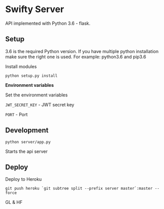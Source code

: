 # Swifty Server

API implemented with Python 3.6 - flask.

## Setup

3.6 is the required Python version.
If you have multiple python installation make sure the right one is used.
For example:
python3.6 and pip3.6

Install modules

```
python setup.py install
```

**Environment variables**

Set the environment variables

`JWT_SECRET_KEY` - JWT secret key

`PORT` - Port

## Development


```
python server/app.py
```

Starts the api server


## Deploy

Deploy to Heroku

```
git push heroku `git subtree split --prefix server master`:master --force
```
GL & HF


